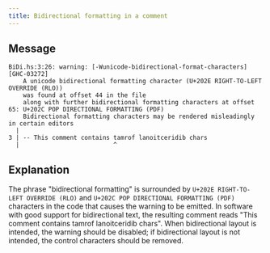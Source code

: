 ```yaml
---
title: Bidirectional formatting in a comment
---
```

## Message
```
BiDi.hs:3:26: warning: [-Wunicode-bidirectional-format-characters] [GHC-03272]
    A unicode bidirectional formatting character (U+202E RIGHT-TO-LEFT OVERRIDE (RLO))
    was found at offset 44 in the file
    along with further bidirectional formatting characters at offset 65: U+202C POP DIRECTIONAL FORMATTING (PDF)
    Bidirectional formatting characters may be rendered misleadingly in certain editors
  |
3 | -- This comment contains ‮bidirectional format‬ chars
  |                          ^
```

## Explanation

The phrase "bidirectional formatting" is surrounded by `U+202E RIGHT-TO-LEFT OVERRIDE (RLO)` and `U+202C POP DIRECTIONAL FORMATTING (PDF)` characters in the code that causes the warning to be emitted.
In software with good support for bidirectional text, the resulting comment reads "This comment contains tamrof lanoitceridib chars".
When bidirectional layout is intended, the warning should be disabled; if bidirectional layout is not intended, the control characters should be removed.
